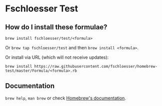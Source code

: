 # Fschloesser Test

## How do I install these formulae?
`brew install fschloesser/test/<formula>`

Or `brew tap fschloesser/test` and then `brew install <formula>`.

Or install via URL (which will not receive updates):

```
brew install https://raw.githubusercontent.com/fschloesser/homebrew-test/master/Formula/<formula>.rb
```

## Documentation
`brew help`, `man brew` or check [Homebrew's documentation](https://docs.brew.sh).
